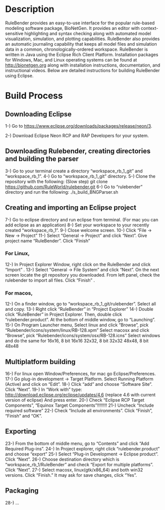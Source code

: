 # Description #
RuleBender provides an easy-to-use interface for the popular rule-based modeling software package, BioNetGen. It provides an editor with context-sensitive highlighting and syntax checking along with automated model visualization, simulation, and plotting capabilities. RuleBender also provides an automatic journaling capability that keeps all model files and simulation data in a common, chronologically-ordered workspace. RuleBender is written in Java using the Eclipse Rich Client Platform. Installation packages for Windows, Mac, and Linux operating systems can be found at http://bionetgen.org along with installation instructions, documentation, and instructional videos. Below are detailed instructions for building RuleBender using Eclipse. 

# Build Process #

## Downloading Eclipse ##

1-) Go to https://www.eclipse.org/downloads/packages/release/neon/3.

2-) Download Eclipse Neon RCP and RAP Developers for your system. 

## Downloading Rulebender, creating directories and building the parser ##

3-) Go to your terminal create a directory “workspace_rb_1_git” and “workspace_rb_1”. 
4-) Go to “workspace_rb_1_git” directory. 
5-) Clone the repository with the following: (Slow step)
git clone https://github.com/RuleWorld/rulebender.git 
6-) Go to “rulebender” directory and run the following: 
./s_build_BNGParser.sh 

## Creating and importing an Eclipse project ##

7-) Go to eclipse directory and run eclipse from terminal. (For mac you can add eclipse as an application)
8-) Set your workspace to your recently created “workspace_rb_1”.
9-) Close welcome screen. 
10-) Click “File -> New -> Project” 
11-) Select “General -> Project” and click “Next”. Give project name “RuleBender”. Click “Finish”

### For Linux, ###

12-) In Project Explorer Window, right click on the RuleBender and click “Import” . 
13-) Select “General -> File System” and click “Next”. On the next screen locate the git repository you downloaded. From left panel, check the rulebender to import all files. Click “Finish” . 

### For macos, ###

12-) On a finder window, go to “workspace_rb_1_git/rulebender”. Select all and copy. 
13-) Right click “RuleBender” in “Project Explorer”
14-) Double click “RuleBender” in Project Explorer. Then, double click “rulebender.product”. At the bottom of middle window, go to “Launching”. 
15-) On Program Launcher menu, 
Select linux and click “Browse”, pick “Rulebender/icons/system/linux/RB-128.xpm”
Select macosx and click “Browse”, pick “Rulebender/icons/system/osx/RB-128.icns”
Select windows and do the same for
16x16, 8 bit
16x16
32x32, 8 bit
32x32
48x48, 8 bit
48x48

## Multiplatform building ##

16-) For linux open Window/Preferences, for mac go Eclipse/Preferences. 
17-) Go plug-in development -> Target Platform. Select Running Platform (Active) and click on “Edit”. 
18-) Click “add” and choose “Software Site”. Click “Next”. 
19-) In “Work with” type: 
http://download.eclipse.org/eclipse/updates/4.6 (replace 4.6 with current version of eclipse)
And press enter. 
20-) Check “Eclipse RCP Target Components”, “Equinox Target Components”!!!!!!!!
21-) Uncheck “Include required software”
22-) Check “Include all environments”. Click “Finish”, “Finish” and “OK”. 

## Exporting ##

23-) From the bottom of middle menu, go to “Contents” and click “Add Required  Plug-ins”. 
24-) In Project explorer, right click “rulebender.product” and choose “export” 
25-) Select “Plug-in Development -> Eclipse product”. Click “Next”. 
26-) Choose destination directory which is “workspace_rb_1/RuleBender” and check “Export for multiple platforms”. Click “Next”. 
27-) Select macosx, linux(gtk/x86_64) and both win32 versions. Click “Finish.” It may ask for save changes, click “Yes”.  

## Packaging ##

28-) ...
